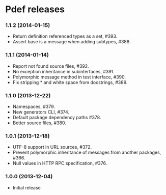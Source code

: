 Pdef releases
=============

### 1.1.2 (2014-01-15)
- Return definition referenced types as a set, #393.
- Assert base is a message when adding subtypes, #388.

### 1.1.1 (2014-01-14)
- Report not found source files, #392.
- No exception inheritance in subinterfaces, #391.
- Polymorphic message method in test interface, #390.
- Fix stripping * and white space from docstrings, #389.

### 1.1.0 (2013-12-22)
- Namespaces, #379.
- New generators CLI, #374.
- Default package dependency paths #378.
- Better source files, #380.

### 1.0.1 (2013-12-18)
- UTF-8 support in URL sources, #372.
- Prevent polymorphic inheritance of messages from another packages, #366.
- Null values in HTTP RPC specification, #376.

### 1.0.0 (2013-12-04)
- Initial release
